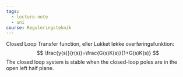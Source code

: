 ```yaml
---
tags:
  - lecture-note
  - uni
course: Reguleringsteknik
---
```

Closed Loop Transfer function, eller Lukket løkke overføringsfunktion:
$$
\frac{y(s)}{r(s)}=\frac{G(s)K(s)}{1+G(s)K(s)}
$$
The closed loop system is stable when the closed-loop poles are in the open left half plane.
